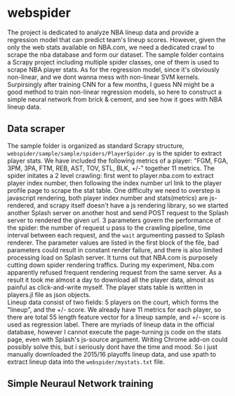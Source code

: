 # webspider
The project is dedicated to analyze NBA lineup data and provide a regression model that can predict team's lineup scores. However, given the only the web stats available on NBA.com, we need a dedicated crawl to scrape the nba database and form our dataset. The sample folder contains a Scrapy project including multiple spider classes, one of them is used to scrape NBA player stats. As for the regression model, since it's obviously non-linear, and we dont wanna mess with non-linear SVM kernels. Surpirsingly after training CNN for a few months, I guess NN might be a good method to train non-linear regression models, so here to construct a simple neural network from brick & cement, and see how it goes with NBA lineup data.
## Data scraper
The sample folder is organized as standard Scrapy structure, `webspider/sample/sample/spiders/PlayerSpider.py` is the spider to extract player stats. We have included the following metrics of a player: "FGM, FGA, 3PM, 3PA, FTM, REB, AST, TOV, STL, BLK, +/-" together 11 metrics. The spider initates a 2 level crawling: first went to player.nba.com to extract player index number, then following the index number url link to the player profile page to scrape the stat table. One difficulty we need to overstep is javascript rendering, both player index number and stats(metrics) are js-rendered, and scrapy itself doesn't have a js rendering library, so we started another Splash server on another host and send POST request to the Splash server to rendered the given url. 3 parameters govern the performance of the spider: the number of request u pass to the crawling pipeline, time interval between each request, and the `wait` argumenting passed to Splash renderer. The parameter values are listed in the first block of the file, bad parameters could result in constant render failure, and there is also limited processing load on Splash server. It turns out that NBA.com is purposely cutting down spider rendering traffics. During my experiment, Nba.com apparently refused frequent rendering request from the same server. As a result it took me almost a day to download all the player data, almost as painful as click-and-write myself. The player stats table is written in players.jl file as json objects.  
Lineup data consist of two fields: 5 players on the court, which forms the "lineup", and the +/- score. We already have 11 metrics for each player, so there are total 55 length feature vector for a lineup sample, and +/- score is used as regression label. There are myriads of lineup data in the official database, however I cannot execute the page-turning js code on the stats page, even with Splash's js-source argument. Writing Chrome add-on could possibly solve this, but i seriously dont have the time and mood. So i just manually downloaded the 2015/16 playoffs lineup data, and use xpath to extract lineup data into the `webspider/mystats.txt` file.  
## Simple Neuraul Network training
